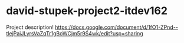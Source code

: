# david-stupek-project2-itdev162
Project description! 
https://docs.google.com/document/d/1fO1-ZPnd--tlejPaiJLyrsVaZqTr1gBoWCjm5r9S4wk/edit?usp=sharing
